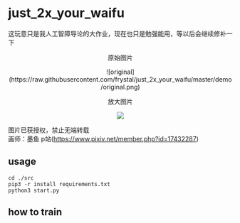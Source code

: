 # just_2x_your_waifu
这玩意只是我人工智障导论的大作业，现在也只是勉强能用，等以后会继续修补一下  
<p align="center">
原始图片
</p>  

<p align="center">
![original](https://raw.githubusercontent.com/frystal/just_2x_your_waifu/master/demo/original.png)
</p>  
<p align="center">
放大图片
</p>  
<p align="center">
<img src="https://raw.githubusercontent.com/frystal/just_2x_your_waifu/master/demo/2x.png"/><br/>
</p>  


图片已获授权，禁止无端转载  
画师：墨鱼 p站(https://www.pixiv.net/member.php?id=17432287)  

## usage
```
cd ./src
pip3 -r install requirements.txt
python3 start.py
```
## how to train
